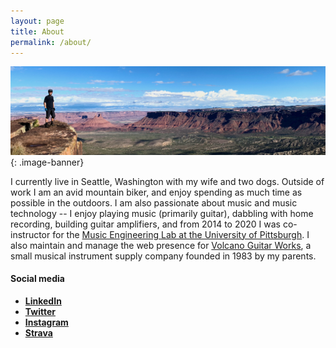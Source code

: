 ```yaml
---
layout: page
title: About
permalink: /about/
---
```


<style type="text/css">
.image-banner {
  display: block;
  margin-left: 0px;
  margin-right: 0px;
  margin-top: 15px;
  margin-bottom: 15px;
  width: 900px;
  float: middle;
}
</style>

![banner](/assets/banner.jpeg){: .image-banner}

I currently live in Seattle, Washington with my wife and two dogs.  Outside of work I am an avid mountain biker, and enjoy spending as much time as possible in the outdoors.  I am also passionate about music and music technology -- I enjoy playing music (primarily guitar), dabbling with home recording, building guitar amplifiers, and from 2014 to 2020 I was co-instructor for the [Music Engineering Lab at the University of Pittsburgh](http://www.vialab.org/MEL/).  I also maintain and manage the web presence for [Volcano Guitar Works](https://www.volcanoguitarworks.com), a small musical instrument supply company founded in 1983 by my parents.

#### Social media
- [**LinkedIn**](https://www.linkedin.com/in/alandegenhart)
- [**Twitter**](https://twitter.com/alandegenhart?lang=en)
- [**Instagram**](https://www.instagram.com/alandegenhart/?hl=en)
- [**Strava**](https://www.strava.com/athletes/11762929)

